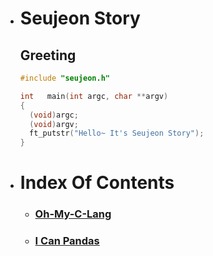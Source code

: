 - # Seujeon Story
  ## Greeting
  ```c
  #include "seujeon.h"

  int   main(int argc, char **argv)
  {
    (void)argc;
    (void)argv;
    ft_putstr("Hello~ It's Seujeon Story");
  }
  ```

- # Index Of Contents

  - ### [Oh-My-C-Lang](https://github.com/42starter/seujeon_story/tree/main/oh-my-c-lang)

  - ### [I Can Pandas](https://github.com/42starter/seujeon_story/tree/main/i-can-pandas)
